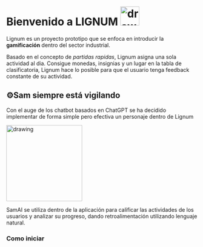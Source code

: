 # Bienvenido a LIGNUM <img src="https://github.com/SanchezOscarAbdiel/LignumK/assets/89820170/286f85a5-4bbb-4265-9e8b-eafbb7a01d85" alt="drawing" width="50"/>
Lignum es un proyecto prototipo que se enfoca en introducir la **gamificación** dentro del sector industrial.

Basado en el concepto de *partidas rapidas*, Lignum asigna una sola actividad al dia. Consigue monedas, insignias y un lugar en la tabla de clasificatoria, 
Lignum hace lo posible para que el usuario tenga feedback constante de su actividad.

## ⚙️Sam siempre está vigilando
Con el auge de los chatbot basados en ChatGPT se ha decidido implementar de forma simple pero efectiva un personaje dentro de Lignum

<img src="https://github.com/SanchezOscarAbdiel/LignumK/assets/89820170/10e7e725-16d6-4001-b6bf-b7261d26c4b0" alt="drawing" width="200"/>

SamAI se utiliza dentro de la aplicación para calificar las actividades de los usuarios y analizar su progreso, dando retroalimentación utilizando lenguaje natural.

### Como iniciar


